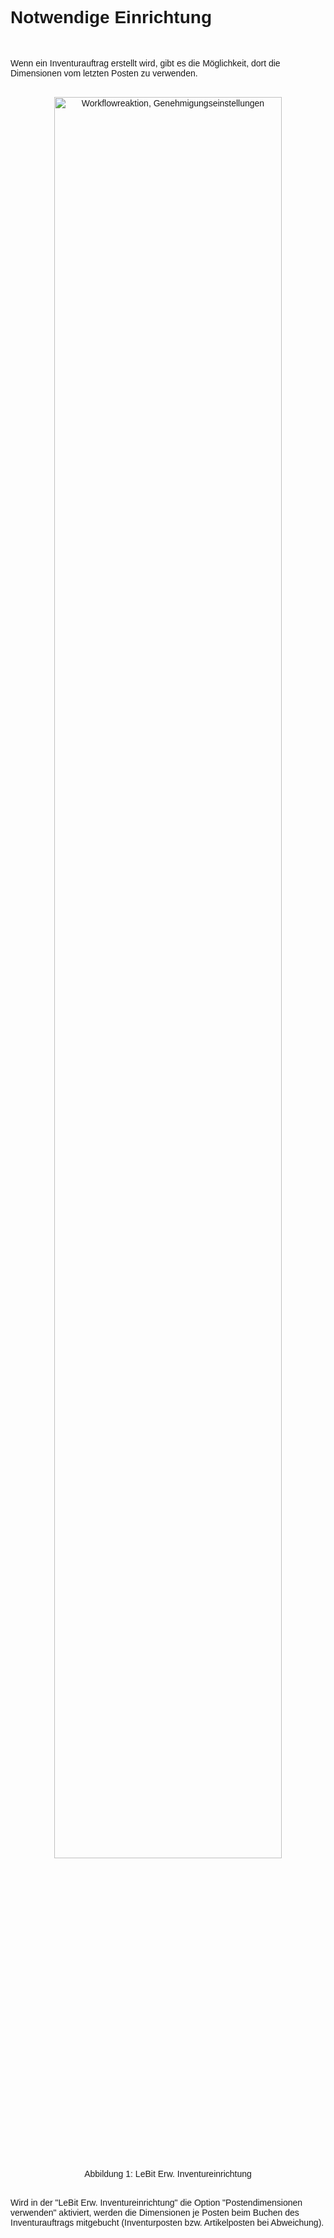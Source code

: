 <style>
body {
    font-family: "Century Gothic", "CenturyGothic", "AppleGothic", sans-serif;
}

@media print {
    body {
        -webkit-hyphens: auto;
        -moz-hyphens: auto;
        -ms-hyphens: auto;
    }
}
</style>

# Notwendige Einrichtung

<br>

Wenn ein Inventurauftrag erstellt wird, gibt es die Möglichkeit, dort
die Dimensionen vom letzten Posten zu verwenden. <br>

<div style="text-align: center;">
<br>
<img src="../../images/Extended_Inventory/Extended_Inventory1.png" alt="Workflowreaktion, Genehmigungseinstellungen" style="width: 85%; height: auto;">
<figcaption>Abbildung 1: LeBit Erw. Inventureinrichtung</figcaption> <br>
</div>

Wird in der \"LeBit Erw. Inventureinrichtung\" die Option
\"Postendimensionen verwenden\" aktiviert, werden die Dimensionen je
Posten beim Buchen des Inventurauftrags mitgebucht (Inventurposten bzw.
Artikelposten bei Abweichung).